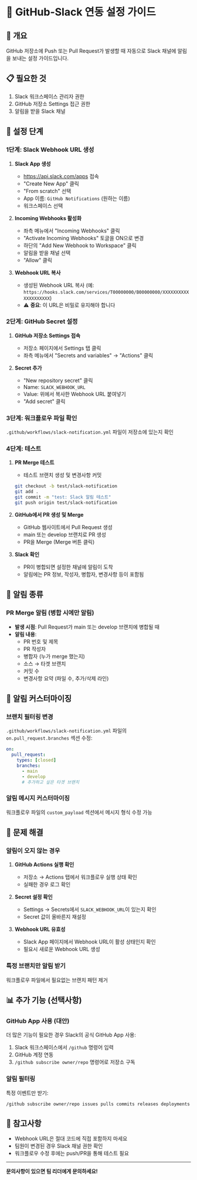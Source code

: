 # 📢 GitHub-Slack 연동 설정 가이드

## 🎯 개요
GitHub 저장소에 Push 또는 Pull Request가 발생할 때 자동으로 Slack 채널에 알림을 보내는 설정 가이드입니다.

## 📋 필요한 것
1. Slack 워크스페이스 관리자 권한
2. GitHub 저장소 Settings 접근 권한
3. 알림을 받을 Slack 채널

## 🔧 설정 단계

### 1단계: Slack Webhook URL 생성

1. **Slack App 생성**
   - https://api.slack.com/apps 접속
   - "Create New App" 클릭
   - "From scratch" 선택
   - App 이름: `GitHub Notifications` (원하는 이름)
   - 워크스페이스 선택

2. **Incoming Webhooks 활성화**
   - 좌측 메뉴에서 "Incoming Webhooks" 클릭
   - "Activate Incoming Webhooks" 토글을 ON으로 변경
   - 하단의 "Add New Webhook to Workspace" 클릭
   - 알림을 받을 채널 선택
   - "Allow" 클릭

3. **Webhook URL 복사**
   - 생성된 Webhook URL 복사 (예: `https://hooks.slack.com/services/T00000000/B00000000/XXXXXXXXXXXXXXXXXXXX`)
   - ⚠️ **중요**: 이 URL은 비밀로 유지해야 합니다

### 2단계: GitHub Secret 설정

1. **GitHub 저장소 Settings 접속**
   - 저장소 페이지에서 Settings 탭 클릭
   - 좌측 메뉴에서 "Secrets and variables" → "Actions" 클릭

2. **Secret 추가**
   - "New repository secret" 클릭
   - Name: `SLACK_WEBHOOK_URL`
   - Value: 위에서 복사한 Webhook URL 붙여넣기
   - "Add secret" 클릭

### 3단계: 워크플로우 파일 확인

`.github/workflows/slack-notification.yml` 파일이 저장소에 있는지 확인

### 4단계: 테스트

1. **PR Merge 테스트**
   - 테스트 브랜치 생성 및 변경사항 커밋
   ```bash
   git checkout -b test/slack-notification
   git add .
   git commit -m "test: Slack 알림 테스트"
   git push origin test/slack-notification
   ```

2. **GitHub에서 PR 생성 및 Merge**
   - GitHub 웹사이트에서 Pull Request 생성
   - main 또는 develop 브랜치로 PR 생성
   - PR을 Merge (Merge 버튼 클릭)

3. **Slack 확인**
   - PR이 병합되면 설정한 채널에 알림이 도착
   - 알림에는 PR 정보, 작성자, 병합자, 변경사항 등이 포함됨

## 📌 알림 종류

### PR Merge 알림 (병합 시에만 알림)
- **발생 시점**: Pull Request가 main 또는 develop 브랜치에 병합될 때
- **알림 내용**:
  - PR 번호 및 제목
  - PR 작성자
  - 병합자 (누가 merge 했는지)
  - 소스 → 타겟 브랜치
  - 커밋 수
  - 변경사항 요약 (파일 수, 추가/삭제 라인)

## 🎨 알림 커스터마이징

### 브랜치 필터링 변경
`.github/workflows/slack-notification.yml` 파일의 `on.pull_request.branches` 섹션 수정:

```yaml
on:
  pull_request:
    types: [closed]
    branches:
      - main
      - develop
      # 추가하고 싶은 타겟 브랜치
```

### 알림 메시지 커스터마이징
워크플로우 파일의 `custom_payload` 섹션에서 메시지 형식 수정 가능

## 🚨 문제 해결

### 알림이 오지 않는 경우
1. **GitHub Actions 실행 확인**
   - 저장소 → Actions 탭에서 워크플로우 실행 상태 확인
   - 실패한 경우 로그 확인

2. **Secret 설정 확인**
   - Settings → Secrets에서 `SLACK_WEBHOOK_URL`이 있는지 확인
   - Secret 값이 올바른지 재설정

3. **Webhook URL 유효성**
   - Slack App 페이지에서 Webhook URL이 활성 상태인지 확인
   - 필요시 새로운 Webhook URL 생성

### 특정 브랜치만 알림 받기
워크플로우 파일에서 필요없는 브랜치 패턴 제거

## 📊 추가 기능 (선택사항)

### GitHub App 사용 (대안)
더 많은 기능이 필요한 경우 Slack의 공식 GitHub App 사용:
1. Slack 워크스페이스에서 `/github` 명령어 입력
2. GitHub 계정 연동
3. `/github subscribe owner/repo` 명령어로 저장소 구독

### 알림 필터링
특정 이벤트만 받기:
```
/github subscribe owner/repo issues pulls commits releases deployments
```

## 📝 참고사항
- Webhook URL은 절대 코드에 직접 포함하지 마세요
- 팀원이 변경된 경우 Slack 채널 권한 확인
- 워크플로우 수정 후에는 push/PR을 통해 테스트 필요

---

**문의사항이 있으면 팀 리더에게 문의하세요!**